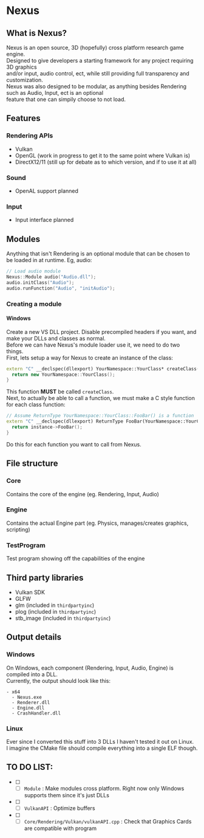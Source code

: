 # Nexus
## What is Nexus?
Nexus is an open source, 3D (hopefully) cross platform research game engine. <br>
Designed to give developers a starting framework for any project requiring 3D graphics <br>
and/or input, audio control, ect, while still providing full transparency and customization. <br>
Nexus was also designed to be modular, as anything besides Rendering such as Audio, Input, ect is an optional <br>
feature that one can simpily choose to not load.
## Features
### Rendering APIs
- Vulkan
- OpenGL (work in progress to get it to the same point where Vulkan is)
- DirectX12/11 (still up for debate as to which version, and if to use it at all)
### Sound
- OpenAL support planned
### Input
- Input interface planned

## Modules
Anything that isn't Rendering is an optional module that can be chosen to be loaded in at runtime. 
Eg, audio:
```c++
// Load audio module
Nexus::Module audio("Audio.dll");
audio.initClass("Audio");
audio.runFunction("Audio", "initAudio");
```
### Creating a module 
#### Windows
Create a new VS DLL project. Disable precompiled headers if you want, and make your DLLs and classes as normal. <br>
Before we can have Nexus's module loader use it, we need to do two things. <br>
First, lets setup a way for Nexus to create an instance of the class:
```c++
extern "C" __declspec(dllexport) YourNamespace::YourClass* createClass(){
  return new YourNamespace::YourClass();
}
```
This function **MUST** be called `createClass`. <br>
Next, to actually be able to call a function, we must make a C style function for each class function:
```c++
// Assume ReturnType YourNamespace::YourClass::FooBar() is a function
extern "C" __declspec(dllexport) ReturnType FooBar(YourNamespace::YourClass* instance){
  return instance->FooBar();
}
```
Do this for each function you want to call from Nexus.
## File structure
### Core
Contains the core of the engine (eg. Rendering, Input, Audio)
### Engine 
Contains the actual Engine part (eg. Physics, manages/creates graphics, scripting)
### TestProgram
Test program showing off the capabilities of the engine

## Third party libraries
- Vulkan SDK
- GLFW
- glm (included in `thirdpartyinc`)
- plog (included in `thirdpartyinc`)
- stb_image (included in `thirdpartyinc`)

## Output details
### Windows
On Windows, each component (Rendering, Input, Audio, Engine) is compiled into a DLL. <br>
Currently, the output should look like this:
```
- x64
  - Nexus.exe
  - Renderer.dll
  - Engine.dll
  - CrashHandler.dll
```

### Linux
Ever since I converted this stuff into 3 DLLs I haven't tested it out on Linux. <br> 
I imagine the CMake file should compile everything into a single ELF though.

## TO DO LIST:
- [ ] - [ ] `Module` : Make modules cross platform. Right now only Windows supports them since it's just DLLs
- [ ] - [ ] `VulkanAPI` : Optimize buffers 
- [ ] - [ ] `Core/Rendering/Vulkan/vulkanAPI.cpp` : Check that Graphics Cards are compatible with program
